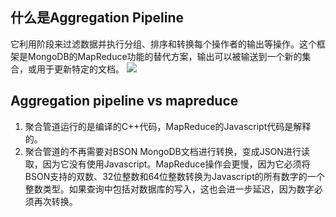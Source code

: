 ## 什么是Aggregation Pipeline
它利用阶段来过滤数据并执行分组、排序和转换每个操作者的输出等操作。这个框架是MongoDB的MapReduce功能的替代方案，输出可以被输送到一个新的集合，或用于更新特定的文档。
![][image-1]
## Aggregation pipeline vs mapreduce
1. 聚合管道运行的是编译的C++代码，MapReduce的Javascript代码是解释的。
2. 聚合管道的不再需要对BSON MongoDB文档进行转换，变成JSON进行读取，因为它没有使用Javascript。MapReduce操作会更慢，因为它必须将BSON支持的双数、32位整数和64位整数转换为Javascript的所有数字的一个整数类型。如果查询中包括对数据库的写入，这也会进一步延迟，因为数字必须再次转换。

[image-1]:	https://tva1.sinaimg.cn/large/008i3skNgy1grnltkwc9mj30pu03et98.jpg